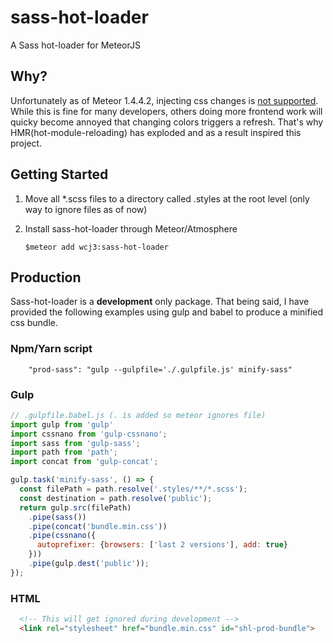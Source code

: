 # sass-hot-loader
A Sass hot-loader for MeteorJS

## Why?

Unfortunately as of Meteor 1.4.4.2, injecting css changes is [not supported](https://github.com/meteor/meteor/issues/490). 
While this is fine for many developers, others doing more frontend work will quicky become annoyed that changing colors triggers a refresh. That's why HMR(hot-module-reloading) has exploded and as a result inspired this project.

## Getting Started
1. Move all *.scss files to a directory called .styles at the root level (only way to ignore files as of now)
2. Install sass-hot-loader through Meteor/Atmosphere

      ```$meteor add wcj3:sass-hot-loader```
      
## Production
Sass-hot-loader is a __development__ only package. That being said, I have provided the following examples using gulp and babel to produce
a minified css bundle.

### Npm/Yarn script
```    "prod-sass": "gulp --gulpfile='./.gulpfile.js' minify-sass"```
### Gulp
```javascript 
// .gulpfile.babel.js (. is added so meteor ignores file)
import gulp from 'gulp'
import cssnano from 'gulp-cssnano';
import sass from 'gulp-sass';
import path from 'path';
import concat from 'gulp-concat';

gulp.task('minify-sass', () => {
  const filePath = path.resolve('.styles/**/*.scss');
  const destination = path.resolve('public');
  return gulp.src(filePath)
    .pipe(sass())
    .pipe(concat('bundle.min.css'))
    .pipe(cssnano({
      autoprefixer: {browsers: ['last 2 versions'], add: true}
    }))
    .pipe(gulp.dest('public'));
});
```
### HTML
```html
  <!-- This will get ignored during development -->
  <link rel="stylesheet" href="bundle.min.css" id="shl-prod-bundle">
```




